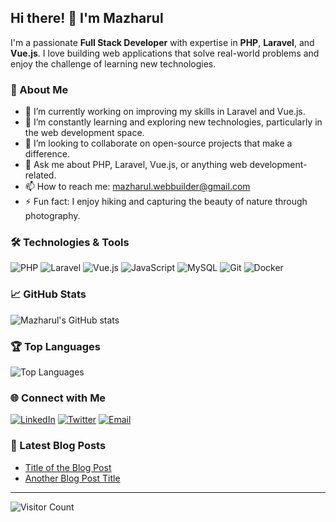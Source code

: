 ## Hi there! 👋 I'm Mazharul

I'm a passionate **Full Stack Developer** with expertise in **PHP**, **Laravel**, and **Vue.js**. I love building web applications that solve real-world problems and enjoy the challenge of learning new technologies.

### 🌟 About Me

- 🔭 I’m currently working on improving my skills in Laravel and Vue.js.
- 🌱 I’m constantly learning and exploring new technologies, particularly in the web development space.
- 👯 I’m looking to collaborate on open-source projects that make a difference.
- 💬 Ask me about PHP, Laravel, Vue.js, or anything web development-related.
- 📫 How to reach me: [mazharul.webbuilder@gmail.com](mailto:mazharul.webbuilder@gmail.com)
- ⚡ Fun fact: I enjoy hiking and capturing the beauty of nature through photography.

### 🛠️ Technologies & Tools

![PHP](https://img.shields.io/badge/-PHP-777BB4?style=flat&logo=php&logoColor=white)
![Laravel](https://img.shields.io/badge/-Laravel-FF2D20?style=flat&logo=laravel&logoColor=white)
![Vue.js](https://img.shields.io/badge/-Vue.js-4FC08D?style=flat&logo=vue.js&logoColor=white)
![JavaScript](https://img.shields.io/badge/-JavaScript-F7DF1E?style=flat&logo=javascript&logoColor=black)
![MySQL](https://img.shields.io/badge/-MySQL-4479A1?style=flat&logo=mysql&logoColor=white)
![Git](https://img.shields.io/badge/-Git-F05032?style=flat&logo=git&logoColor=white)
![Docker](https://img.shields.io/badge/-Docker-2496ED?style=flat&logo=docker&logoColor=white)

### 📈 GitHub Stats

![Mazharul's GitHub stats](https://github-readme-stats.vercel.app/api?username=mazharul-webbuilder&show_icons=true&theme=radical)

### 🏆 Top Languages

![Top Languages](https://github-readme-stats.vercel.app/api/top-langs/?username=mazharul-webbuilder&layout=compact&theme=radical)

### 🌐 Connect with Me

[![LinkedIn](https://img.shields.io/badge/LinkedIn-0077B5?style=flat&logo=linkedin&logoColor=white)](https://www.linkedin.com/in/mazharul-islam-41ba1416b)
[![Twitter](https://img.shields.io/badge/Twitter-1DA1F2?style=flat&logo=twitter&logoColor=white)](https://twitter.com/JBrafi19)
[![Email](https://img.shields.io/badge/Email-D14836?style=flat&logo=gmail&logoColor=white)](mailto:mazharulislam1998r@gmail.com)

### 📝 Latest Blog Posts

<!-- BLOG-POST-LIST:START -->
- [Title of the Blog Post](link-to-blog)
- [Another Blog Post Title](link-to-another-blog)
<!-- BLOG-POST-LIST:END -->

---

![Visitor Count](https://komarev.com/ghpvc/?username=mazharul-webbuilder&color=blue)

